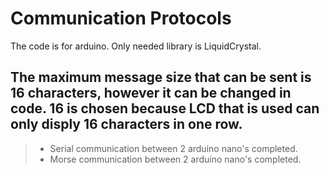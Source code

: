 # Communication Protocols

The code is for arduino. Only needed library is LiquidCrystal.

The maximum message size that can be sent is 16 characters, however it can be changed in code. 16 is chosen because LCD that is used can only disply 16 characters in one row.
---
> * Serial communication between 2 arduino nano's completed.
> * Morse communication between 2 arduino nano's completed.
